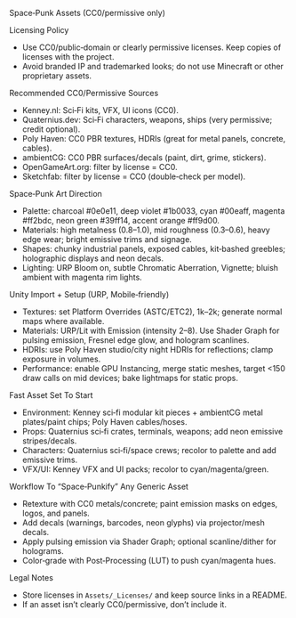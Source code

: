 Space‑Punk Assets (CC0/permissive only)

Licensing Policy
- Use CC0/public‑domain or clearly permissive licenses. Keep copies of licenses with the project.
- Avoid branded IP and trademarked looks; do not use Minecraft or other proprietary assets.

Recommended CC0/Permissive Sources
- Kenney.nl: Sci‑Fi kits, VFX, UI icons (CC0).
- Quaternius.dev: Sci‑Fi characters, weapons, ships (very permissive; credit optional).
- Poly Haven: CC0 PBR textures, HDRIs (great for metal panels, concrete, cables).
- ambientCG: CC0 PBR surfaces/decals (paint, dirt, grime, stickers).
- OpenGameArt.org: filter by license = CC0.
- Sketchfab: filter by license = CC0 (double‑check per model).

Space‑Punk Art Direction
- Palette: charcoal #0e0e11, deep violet #1b0033, cyan #00eaff, magenta #ff2bdc, neon green #39ff14, accent orange #ff9d00.
- Materials: high metalness (0.8–1.0), mid roughness (0.3–0.6), heavy edge wear; bright emissive trims and signage.
- Shapes: chunky industrial panels, exposed cables, kit‑bashed greebles; holographic displays and neon decals.
- Lighting: URP Bloom on, subtle Chromatic Aberration, Vignette; bluish ambient with magenta rim lights.

Unity Import + Setup (URP, Mobile‑friendly)
- Textures: set Platform Overrides (ASTC/ETC2), 1k–2k; generate normal maps where available.
- Materials: URP/Lit with Emission (intensity 2–8). Use Shader Graph for pulsing emission, Fresnel edge glow, and hologram scanlines.
- HDRIs: use Poly Haven studio/city night HDRIs for reflections; clamp exposure in volumes.
- Performance: enable GPU Instancing, merge static meshes, target <150 draw calls on mid devices; bake lightmaps for static props.

Fast Asset Set To Start
- Environment: Kenney sci‑fi modular kit pieces + ambientCG metal plates/paint chips; Poly Haven cables/hoses.
- Props: Quaternius sci‑fi crates, terminals, weapons; add neon emissive stripes/decals.
- Characters: Quaternius sci‑fi/space crews; recolor to palette and add emissive trims.
- VFX/UI: Kenney VFX and UI packs; recolor to cyan/magenta/green.

Workflow To “Space‑Punkify” Any Generic Asset
- Retexture with CC0 metals/concrete; paint emission masks on edges, logos, and panels.
- Add decals (warnings, barcodes, neon glyphs) via projector/mesh decals.
- Apply pulsing emission via Shader Graph; optional scanline/dither for holograms.
- Color‑grade with Post‑Processing (LUT) to push cyan/magenta hues.

Legal Notes
- Store licenses in `Assets/_Licenses/` and keep source links in a README.
- If an asset isn’t clearly CC0/permissive, don’t include it.

